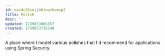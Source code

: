 ```yaml
---
id: uasdc28zojjb6iwprkqmcp2
title: Polish
desc: ''
updated: 1739853866857
created: 1739853736548
---
```


A place where I model various polishes that I'd recommend for applications using Spring Security.